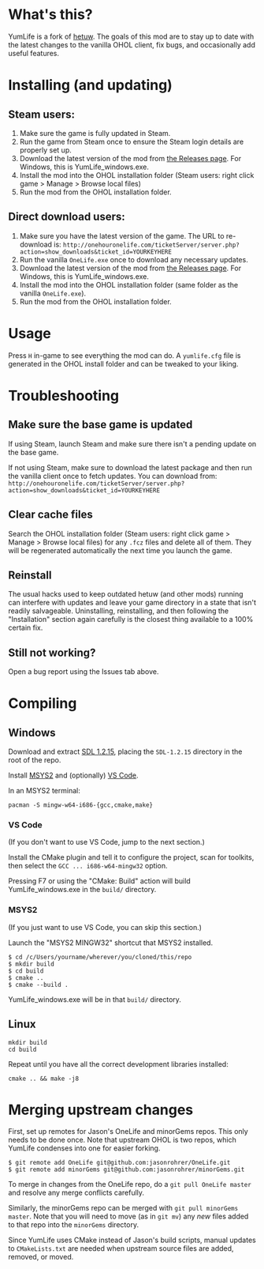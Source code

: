 # What's this?

YumLife is a fork of [hetuw](https://github.com/hetuw/OneLife). The goals of
this mod are to stay up to date with the latest changes to the vanilla OHOL
client, fix bugs, and occasionally add useful features.

# Installing (and updating)

## Steam users:

1. Make sure the game is fully updated in Steam.
2. Run the game from Steam once to ensure the Steam login details are properly set up.
3. Download the latest version of the mod from [the Releases page](https://github.com/selb/YumLife/releases). For Windows, this is YumLife_windows.exe.
4. Install the mod into the OHOL installation folder (Steam users: right click game > Manage > Browse local files)
5. Run the mod from the OHOL installation folder.

## Direct download users:

1. Make sure you have the latest version of the game. The URL to re-download is: `http://onehouronelife.com/ticketServer/server.php?action=show_downloads&ticket_id=YOURKEYHERE`
2. Run the vanilla `OneLife.exe` once to download any necessary updates.
3. Download the latest version of the mod from [the Releases page](https://github.com/selb/YumLife/releases). For Windows, this is YumLife_windows.exe.
4. Install the mod into the OHOL installation folder (same folder as the vanilla `OneLife.exe`).
5. Run the mod from the OHOL installation folder.

# Usage

Press `H` in-game to see everything the mod can do. A `yumlife.cfg` file is
generated in the OHOL install folder and can be tweaked to your liking.

# Troubleshooting

## Make sure the base game is updated

If using Steam, launch Steam and make sure there isn't a pending update on the
base game.

If not using Steam, make sure to download the latest package and then run the
vanilla client once to fetch updates. You can download from: `http://onehouronelife.com/ticketServer/server.php?action=show_downloads&ticket_id=YOURKEYHERE`

## Clear cache files

Search the OHOL installation folder (Steam users: right click game > Manage >
Browse local files) for any `.fcz` files and delete all of them. They will be
regenerated automatically the next time you launch the game.

## Reinstall

The usual hacks used to keep outdated hetuw (and other mods) running can
interfere with updates and leave your game directory in a state that isn't
readily salvageable. Uninstalling, reinstalling, and then following the
"Installation" section again carefully is the closest thing available to a 100%
certain fix.

## Still not working?

Open a bug report using the Issues tab above.

# Compiling

## Windows

Download and extract [SDL 1.2.15](https://www.libsdl.org/release/SDL-devel-1.2.15-mingw32.tar.gz), placing the `SDL-1.2.15` directory in the root of the repo.

Install [MSYS2](https://www.msys2.org/) and (optionally) [VS Code](https://code.visualstudio.com/).

In an MSYS2 terminal:

```
pacman -S mingw-w64-i686-{gcc,cmake,make}
```

### VS Code

(If you don't want to use VS Code, jump to the next section.)

Install the CMake plugin and tell it to configure the project, scan for toolkits, then select the `GCC ... i686-w64-mingw32` option.

Pressing F7 or using the "CMake: Build" action will build YumLife_windows.exe in the `build/` directory.

### MSYS2

(If you just want to use VS Code, you can skip this section.)

Launch the "MSYS2 MINGW32" shortcut that MSYS2 installed.

```
$ cd /c/Users/yourname/wherever/you/cloned/this/repo
$ mkdir build
$ cd build
$ cmake ..
$ cmake --build .
```

YumLife_windows.exe will be in that `build/` directory.

## Linux

```
mkdir build
cd build
```

Repeat until you have all the correct development libraries installed:

```
cmake .. && make -j8
```

# Merging upstream changes

First, set up remotes for Jason's OneLife and minorGems repos. This only needs to be
done once. Note that upstream OHOL is two repos, which YumLife condenses into one for
easier forking.

```
$ git remote add OneLife git@github.com:jasonrohrer/OneLife.git
$ git remote add minorGems git@github.com:jasonrohrer/minorGems.git
```

To merge in changes from the OneLife repo, do a `git pull OneLife master` and resolve any
merge conflicts carefully.

Similarly, the minorGems repo can be merged with `git pull minorGems master`. Note that you
will need to move (as in `git mv`) any _new_ files added to that repo into the `minorGems`
directory.

Since YumLife uses CMake instead of Jason's build scripts, manual updates to `CMakeLists.txt`
are needed when upstream source files are added, removed, or moved.